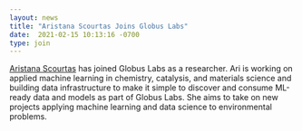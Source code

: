 ```yaml
---
layout: news
title: "Aristana Scourtas Joins Globus Labs"
date:  2021-02-15 10:13:16 -0700
type: join
---
```

[Aristana Scourtas](https://github.com/ascourtas) has joined Globus Labs as a researcher. Ari is working on applied machine learning in chemistry, catalysis, and materials science and building data infrastructure to make it simple to discover and consume ML-ready data and models as part of Globus Labs. She aims to take on new projects applying machine learning and data science to environmental problems.